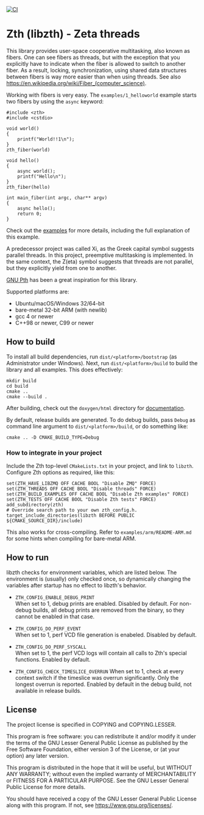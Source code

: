 ﻿[![CI](https://github.com/jhrutgers/zth/workflows/CI/badge.svg)](https://github.com/jhrutgers/zth/actions?query=workflow%3ACI)

# Zth (libzth) - Zeta threads

This library provides user-space cooperative multitasking, also known as
fibers. One can see fibers as threads, but with the exception that you
explicitly have to indicate when the fiber is allowed to switch to another
fiber. As a result, locking, synchronization, using shared data structures
between fibers is way more easier than when using threads. See also
<https://en.wikipedia.org/wiki/Fiber_(computer_science)>.

Working with fibers is very easy. The `examples/1_helloworld` example starts
two fibers by using the `async` keyword:

	#include <zth>
	#include <cstdio>

	void world()
	{
		printf("World!!1\n");
	}
	zth_fiber(world)

	void hello()
	{
		async world();
		printf("Hello\n");
	}
	zth_fiber(hello)

	int main_fiber(int argc, char** argv)
	{
		async hello();
		return 0;
	}

Check out the [examples](https://jhrutgers.github.io/zth/examples.html) for
more details, including the full explanation of this example.

A predecessor project was called Xi, as the Greek capital symbol suggests
parallel threads.  In this project, preemptive multitasking is implemented. In
the same context, the Z(eta) symbol suggests that threads are not parallel, but
they explicitly yield from one to another.

[GNU Pth](https://www.gnu.org/software/pth/) has been a great inspiration for this library.

Supported platforms are:

- Ubuntu/macOS/Windows 32/64-bit
- bare-metal 32-bit ARM (with newlib)
- gcc 4 or newer
- C++98 or newer, C99 or newer

## How to build

To install all build dependencies, run `dist/<platform>/bootstrap` (as
Administrator under Windows).  Next, run `dist/<platform>/build` to build the
library and all examples. This does effectively:

	mkdir build
	cd build
	cmake ..
	cmake --build .

After building, check out the `doxygen/html` directory for [documentation](https://jhrutgers.github.io/zth).

By default, release builds are generated. To do debug builds, pass `Debug` as
command line argument to `dist/<platform>/build`, or do something like:

	cmake .. -D CMAKE_BUILD_TYPE=Debug

### How to integrate in your project

Include the Zth top-level `CMakeLists.txt` in your project, and link to `libzth`.
Configure Zth options as required, like this:

	set(ZTH_HAVE_LIBZMQ OFF CACHE BOOL "Disable ZMQ" FORCE)
	set(ZTH_THREADS OFF CACHE BOOL "Disable threads" FORCE)
	set(ZTH_BUILD_EXAMPLES OFF CACHE BOOL "Disable Zth examples" FORCE)
	set(ZTH_TESTS OFF CACHE BOOL "Disable Zth tests" FORCE)
	add_subdirectory(zth)
	# Override search path to your own zth_config.h.
	target_include_directories(libzth BEFORE PUBLIC ${CMAKE_SOURCE_DIR}/include)

This also works for cross-compiling.
Refer to `examples/arm/README-ARM.md` for some hints when compiling for bare-metal ARM.

## How to run

libzth checks for environment variables, which are listed below.  The
environment is (usually) only checked once, so dynamically changing the
variables after startup has no effect to libzth's behavior.

* `ZTH_CONFIG_ENABLE_DEBUG_PRINT`  
	When set to 1, debug prints are enabled. Disabled by default. For
	non-debug builds, all debug prints are removed from the binary, so they
	cannot be enabled in that case.

* `ZTH_CONFIG_DO_PERF_EVENT`  
	When set to 1, perf VCD file generation is enabeled.  Disabled by default.

* `ZTH_CONFIG_DO_PERF_SYSCALL`  
	When set to 1, the perf VCD logs will contain all calls to Zth's special
	functions.  Enabled by default.

* `ZTH_CONFIG_CHECK_TIMESLICE_OVERRUN`
	When set to 1, check at every context switch if the timeslice was overrun
	significantly.  Only the longest overrun is reported.  Enabled by default
	in the debug build, not available in release builds.


## License

The project license is specified in COPYING and COPYING.LESSER.

This program is free software: you can redistribute it and/or modify
it under the terms of the GNU Lesser General Public License as published by
the Free Software Foundation, either version 3 of the License, or
(at your option) any later version.

This program is distributed in the hope that it will be useful,
but WITHOUT ANY WARRANTY; without even the implied warranty of
MERCHANTABILITY or FITNESS FOR A PARTICULAR PURPOSE.  See the
GNU Lesser General Public License for more details.

You should have received a copy of the GNU Lesser General Public License
along with this program.  If not, see <https://www.gnu.org/licenses/>.

